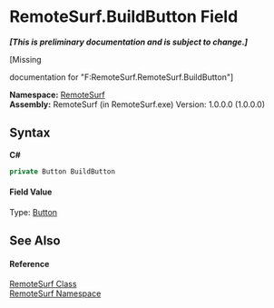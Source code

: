 # RemoteSurf.BuildButton Field
 _**\[This is preliminary documentation and is subject to change.\]**_

\[Missing <summary> documentation for "F:RemoteSurf.RemoteSurf.BuildButton"\]

**Namespace:**&nbsp;<a href="N_RemoteSurf">RemoteSurf</a><br />**Assembly:**&nbsp;RemoteSurf (in RemoteSurf.exe) Version: 1.0.0.0 (1.0.0.0)

## Syntax

**C#**<br />
``` C#
private Button BuildButton
```


#### Field Value
Type: <a href="http://msdn2.microsoft.com/en-us/library/031c58k4" target="_self">Button</a>

## See Also


#### Reference
<a href="T_RemoteSurf_RemoteSurf">RemoteSurf Class</a><br /><a href="N_RemoteSurf">RemoteSurf Namespace</a><br />